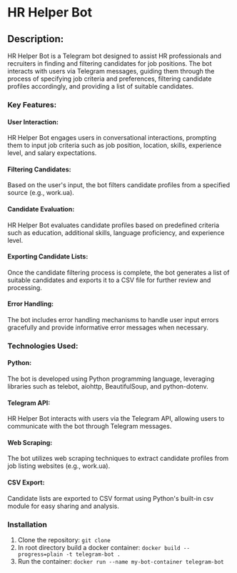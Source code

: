 # HR Helper Bot

## Description:
HR Helper Bot is a Telegram bot designed to assist HR professionals and recruiters in finding and filtering candidates for job positions. The bot interacts with users via Telegram messages, guiding them through the process of specifying job criteria and preferences, filtering candidate profiles accordingly, and providing a list of suitable candidates.

### Key Features:

#### User Interaction: 
HR Helper Bot engages users in conversational interactions, prompting them to input job criteria such as job position, location, skills, experience level, and salary expectations.
#### Filtering Candidates: 
Based on the user's input, the bot filters candidate profiles from a specified source (e.g., work.ua).
#### Candidate Evaluation: 
HR Helper Bot evaluates candidate profiles based on predefined criteria such as education, additional skills, language proficiency, and experience level.
#### Exporting Candidate Lists: 
Once the candidate filtering process is complete, the bot generates a list of suitable candidates and exports it to a CSV file for further review and processing.
#### Error Handling: 
The bot includes error handling mechanisms to handle user input errors gracefully and provide informative error messages when necessary.

### Technologies Used:

#### Python: 
The bot is developed using Python programming language, leveraging libraries such as telebot, aiohttp, BeautifulSoup, and python-dotenv.
#### Telegram API: 
HR Helper Bot interacts with users via the Telegram API, allowing users to communicate with the bot through Telegram messages.
#### Web Scraping: 
The bot utilizes web scraping techniques to extract candidate profiles from job listing websites (e.g., work.ua).
#### CSV Export: 
Candidate lists are exported to CSV format using Python's built-in csv module for easy sharing and analysis.

### Installation

1. Clone the repository:
````git clone ````
2. In root directory build a docker container:
````docker build --progress=plain -t telegram-bot .````
3. Run the container:
````docker run --name my-bot-container telegram-bot````
